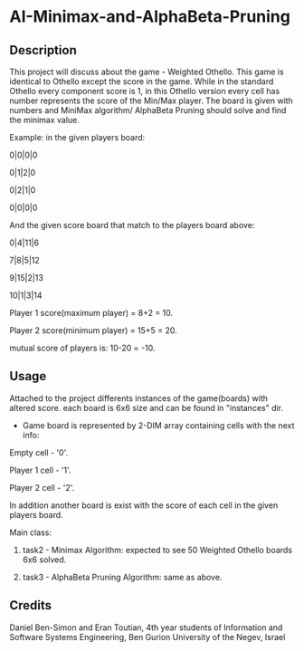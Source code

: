 # AI-Minimax-and-AlphaBeta-Pruning

## Description 
This project will discuss about the game - Weighted Othello. This game is identical to Othello except the score in the game. While in the standard Othello every component score is 1, in this Othello version every cell has number represents the score of the Min/Max player.
The board is given with numbers and MiniMax algorithm/ AlphaBeta Pruning should solve and find the minimax value.

Example: in the given players board:

0|0|0|0

0|1|2|0

0|2|1|0

0|0|0|0

And the given score board that match to the players board above:

0|4|11|6

7|8|5|12

9|15|2|13

10|1|3|14

Player 1 score(maximum player) = 8+2 = 10.

Player 2 score(minimum player) = 15+5 = 20.

mutual score of players is: 10-20 = -10.

## Usage
Attached to the project differents instances of the game(boards) with altered score. each board is 6x6 size and can be found in "instances" dir.

* Game board is represented by 2-DIM array containing cells with the next info:

Empty cell - '0'.

Player 1 cell - '1'.

Player 2 cell - '2'.

In addition another board is exist with the score of each cell in the given players board.

Main class:

1. task2 - Minimax Algorithm: expected to see 50 Weighted Othello boards 6x6 solved.

2. task3 - AlphaBeta Pruning Algorithm: same as above.

## Credits
Daniel Ben-Simon and Eran Toutian, 4th year students of Information and Software Systems Engineering, 
Ben Gurion University of the Negev, Israel
